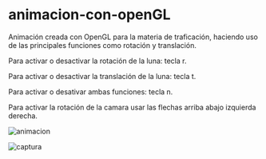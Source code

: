# animacion-con-openGL
Animación creada con OpenGL para la materia de traficación, haciendo uso de las principales funciones como rotación y translación.

Para activar o desactivar la rotación de la luna: tecla r.

Para activar o desactivar la translación de la luna: tecla t.

Para activar o desativar ambas funciones: tecla n.

Para activar la rotación de la camara usar las flechas arriba abajo izquierda derecha.



![animacion](https://github.com/louisLunahz/animacion-con-openGL/blob/main/animacion.gif?raw=true)

![captura](https://user-images.githubusercontent.com/50940896/120901198-fd7b1880-c5fe-11eb-9562-4591a5305176.png)
